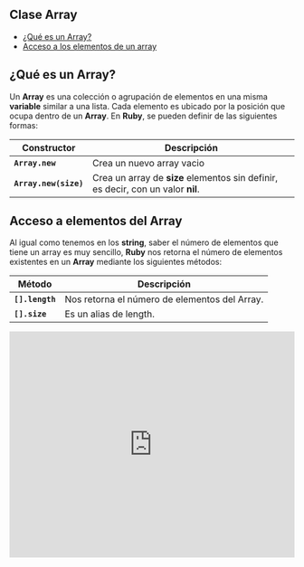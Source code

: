 ## Clase Array


- [¿Qué es un Array?](#que-es-un-array)
- [Acceso a los elementos de un array](#acceso-elementos-array)


<a name="que-es-un-array"></a>
## ¿Qué es un Array?

Un **Array** es una colección o agrupación de elementos en una misma **variable** similar a una lista. Cada elemento es ubicado por la posición que ocupa dentro de un **Array**. En **Ruby**, se  pueden definir de las siguientes formas:  

|Constructor|Descripción|
|-----------|-----------|
|**`Array.new`**|Crea un nuevo array vacio|
|**`Array.new(size)`**|Crea un array de **size** elementos sin definir, es decir, con un valor **nil**.|



## Acceso a elementos del Array

Al igual como tenemos en los **string**, saber el número de elementos que tiene un array es muy sencillo, **Ruby** nos retorna el número de elementos existentes en un **Array** mediante los siguientes métodos: 

|Método|Descripción|
|-----------|-----------|
|**`[].length`**|Nos retorna el número de elementos del Array.|
|**`[].size`**|Es un alias de length.|

<iframe
	frameBorder="0"
	height="400px"
	src="https://onecompiler.com/embed/ruby/3z7gd798j?theme=dark&hideNew=true&hideLanguageSelection=true&hideStdin=true"
	width="100%"></iframe>



